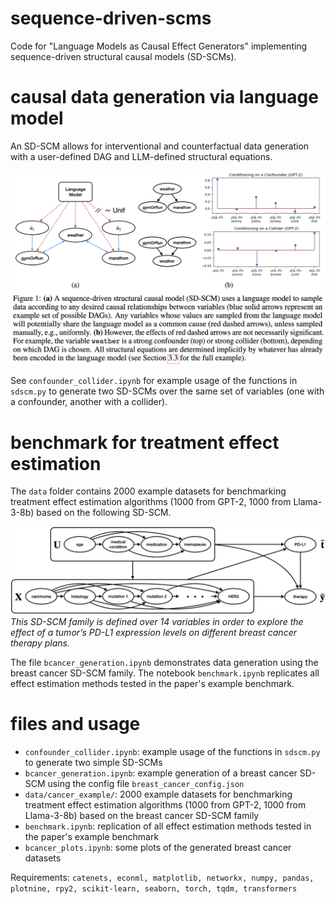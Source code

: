 # sequence-driven-scms
Code for "Language Models as Causal Effect Generators" implementing sequence-driven structural causal models (SD-SCMs).

# causal data generation via language model

An SD-SCM allows for interventional and counterfactual data generation with a user-defined DAG and LLM-defined structural equations.

![](images/sdscm_example.png)

See `confounder_collider.ipynb` for example usage of the functions in `sdscm.py` to generate two SD-SCMs over the same set of variables (one with a confounder, another with a collider).

# benchmark for treatment effect estimation

The `data` folder contains 2000 example datasets for benchmarking treatment effect estimation algorithms (1000 from GPT-2, 1000 from Llama-3-8b) based on the following SD-SCM.

![](images/bcancer_dag.png)
*This SD-SCM family is defined over 14 variables in order to explore the effect of a tumor’s PD-L1 expression levels on different breast cancer therapy plans.*

The file `bcancer_generation.ipynb` demonstrates data generation using the breast cancer SD-SCM family. The notebook `benchmark.ipynb` replicates all effect estimation methods tested in the paper's example benchmark.

# files and usage 
- `confounder_collider.ipynb`: example usage of the functions in `sdscm.py` to generate two simple SD-SCMs
- `bcancer_generation.ipynb`: example generation of a breast cancer SD-SCM using the config file `breast_cancer_config.json`
- `data/cancer_example/`: 2000 example datasets for benchmarking treatment effect estimation algorithms (1000 from GPT-2, 1000 from Llama-3-8b) based on the breast cancer SD-SCM family
- `benchmark.ipynb`: replication of all effect estimation methods tested in the paper's example benchmark
- `bcancer_plots.ipynb`: some plots of the generated breast cancer datasets

Requirements: 
`catenets, econml, matplotlib, networkx, numpy, pandas, plotnine, rpy2, scikit-learn, seaborn, torch, tqdm, transformers`
